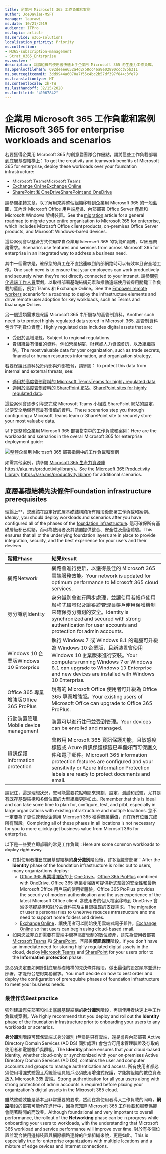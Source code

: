 ```yaml
---
title: 企業用 Microsoft 365 工作負載和案例
author: JoeDavies-MSFT
manager: laurawi
ms.date: 10/21/2019
audience: ITPro
ms.topic: article
ms.service: o365-solutions
localization_priority: Priority
ms.collection:
- M365-subscription-management
- Strat_O365_Enterprise
ms.custom: ''
description: 讓貴組織的使用者快速上手企業用 Microsoft 365 的生產力工作負載。
ms.openlocfilehash: 692deeee652a4d27b8cc46a8e02890cccb8bb311
ms.sourcegitcommit: 3dd9944a6070a7f35c4bc2b57df397f844c3fe79
ms.translationtype: HT
ms.contentlocale: zh-TW
ms.lasthandoff: 02/15/2020
ms.locfileid: "42067842"
---
```

# <a name="microsoft-365-for-enterprise-workloads-and-scenarios"></a><span data-ttu-id="af9a6-103">企業用 Microsoft 365 工作負載和案例</span><span class="sxs-lookup"><span data-stu-id="af9a6-103">Microsoft 365 for enterprise workloads and scenarios</span></span>

<span data-ttu-id="af9a6-104">若要獲得企業用 Microsoft 365 的創意暨團隊合作優點，請將這些工作負載部署到底層基礎結構上：</span><span class="sxs-lookup"><span data-stu-id="af9a6-104">To get the creativity and teamwork benefits of Microsoft 365 for enterprise, deploy these workloads over your foundation infrastructure:</span></span>

- [<span data-ttu-id="af9a6-105">Microsoft Teams</span><span class="sxs-lookup"><span data-stu-id="af9a6-105">Microsoft Teams</span></span>](teams-workload.md)
- [<span data-ttu-id="af9a6-106">Exchange Online</span><span class="sxs-lookup"><span data-stu-id="af9a6-106">Exchange Online</span></span>](exchangeonline-workload.md)
- [<span data-ttu-id="af9a6-107">SharePoint 和 OneDrive</span><span class="sxs-lookup"><span data-stu-id="af9a6-107">SharePoint and OneDrive</span></span>](sharepoint-online-onedrive-workload.md)

<span data-ttu-id="af9a6-108">請參閱[移轉](migration-microsoft-365-enterprise-workload.md)文章，以了解用來將整個組織移轉到企業用 Microsoft 365 的一般藍圖，其內含 Microsoft Office 用戶端產品、內部部署 Office Server 產品和 Microsoft Windows 架構裝置。</span><span class="sxs-lookup"><span data-stu-id="af9a6-108">See the [migration](migration-microsoft-365-enterprise-workload.md) article for a general roadmap to migrate your entire organization to Microsoft 365 for enterprise, which includes Microsoft Office client products, on-premises Office Server products, and Microsoft Windows-based devices.</span></span>

<span data-ttu-id="af9a6-109">這些案例會以整合方式使用來自企業用 Microsoft 365 的功能和服務，以因應商務需求。</span><span class="sxs-lookup"><span data-stu-id="af9a6-109">Scenarios use features and services from across Microsoft 365 for enterprise in an integrated way to address a business need.</span></span> 

<span data-ttu-id="af9a6-110">其中一個需求是，確保您的員工在不直接連線到內部網路時可以有效率且安全地工作。</span><span class="sxs-lookup"><span data-stu-id="af9a6-110">One such need is to ensure that your employees can work productively and securely when they're not directly connected to your intranet.</span></span> <span data-ttu-id="af9a6-111">請參閱[強化遠端工作人員](empower-people-to-work-remotely.md)案例，以取得部署基礎結構元素和推動遠端使用者採用關鍵工作負載的藍圖，例如 Teams 和 Exchange Online。</span><span class="sxs-lookup"><span data-stu-id="af9a6-111">See the [Empower remote workers](empower-people-to-work-remotely.md) scenario for a roadmap to deploy the infrastructure elements and drive remote user adoption for key workloads, such as Teams and Exchange Online.</span></span>

<span data-ttu-id="af9a6-112">另一個這類需求是保護 Microsoft 365 中所儲存的高管制資料。</span><span class="sxs-lookup"><span data-stu-id="af9a6-112">Another such need is to protect highly regulated data stored in Microsoft 365.</span></span> <span data-ttu-id="af9a6-113">高管制資料包含下列數位資產：</span><span class="sxs-lookup"><span data-stu-id="af9a6-113">Highly regulated data includes digital assets that are:</span></span>

- <span data-ttu-id="af9a6-114">受限於區域法規。</span><span class="sxs-lookup"><span data-stu-id="af9a6-114">Subject to regional regulations.</span></span>
- <span data-ttu-id="af9a6-115">貴組織最有價值的資料，例如營業秘密、財務或人力資源資訊，以及組織策略。</span><span class="sxs-lookup"><span data-stu-id="af9a6-115">The most valuable data for your organization, such as trade secrets, financial or human resources information, and organization strategy.</span></span>

<span data-ttu-id="af9a6-116">若要保護此資料免於內部與外部威脅，請參閱：</span><span class="sxs-lookup"><span data-stu-id="af9a6-116">To protect this data from internal and external threats, see:</span></span>

- [<span data-ttu-id="af9a6-117">適用於高度管制資料的 Microsoft Teams</span><span class="sxs-lookup"><span data-stu-id="af9a6-117">Teams for highly regulated data</span></span>](secure-teams-highly-regulated-data-scenario.md)
- <span data-ttu-id="af9a6-118">[適用於高度管制資料的 SharePoint 網站](teams-sharepoint-online-sites-highly-regulated-data.md)。</span><span class="sxs-lookup"><span data-stu-id="af9a6-118">[SharePoint sites for highly regulated data](teams-sharepoint-online-sites-highly-regulated-data.md).</span></span> 

<span data-ttu-id="af9a6-119">這些案例會逐步引導您完成 Microsoft Teams 小組或 SharePoint 網站的設定，以便安全地儲存您最有價值的資料。</span><span class="sxs-lookup"><span data-stu-id="af9a6-119">These scenarios step you through configuring a Microsoft Teams team or SharePoint site to securely store your most valuable data.</span></span>

<span data-ttu-id="af9a6-120">以下是整體企業用 Microsoft 365 部署指南中的工作負載和案例：</span><span class="sxs-lookup"><span data-stu-id="af9a6-120">Here are the workloads and scenarios in the overall Microsoft 365 for enterprise deployment guide:</span></span>

![整體企業用 Microsoft 365 部署指南中的工作負載和案例](../media/deploy-workloads/m365-deploy-content-arch-workloads.png)

<span data-ttu-id="af9a6-122">如需其他案例，請參閱 [Microsoft 365 生產力資源庫](https://aka.ms/productivitylibrary)https://aka.ms/productivitylibrary)。</span><span class="sxs-lookup"><span data-stu-id="af9a6-122">See the [Microsoft 365 Productivity Library](https://aka.ms/productivitylibrary) (https://aka.ms/productivitylibrary) for additional scenarios.</span></span> 

## <a name="foundation-infrastructure-prerequisites"></a><span data-ttu-id="af9a6-123">底層基礎結構先決條件</span><span class="sxs-lookup"><span data-stu-id="af9a6-123">Foundation infrastructure prerequisites</span></span>

<span data-ttu-id="af9a6-124">理論上\*\*，您應該在設定好[底層基礎結構](deploy-foundation-infrastructure.md)的所有階段後部署工作負載和案例。</span><span class="sxs-lookup"><span data-stu-id="af9a6-124">*Ideally*, you should deploy workloads and scenarios after you have configured all of the phases of the [foundation infrastructure](deploy-foundation-infrastructure.md).</span></span> <span data-ttu-id="af9a6-125">這可確保所有基礎層級都已就緒，而可為使用者及其裝置提供整合、安全性及最佳體驗。</span><span class="sxs-lookup"><span data-stu-id="af9a6-125">This ensures that all of the underlying foundation layers are in place to provide integration, security, and the best experience for your users and their devices.</span></span>

| <span data-ttu-id="af9a6-126">階段</span><span class="sxs-lookup"><span data-stu-id="af9a6-126">Phase</span></span> | <span data-ttu-id="af9a6-127">結果</span><span class="sxs-lookup"><span data-stu-id="af9a6-127">Result</span></span> |
|:-------|:-----|
| <span data-ttu-id="af9a6-128">網路</span><span class="sxs-lookup"><span data-stu-id="af9a6-128">Network</span></span> | <span data-ttu-id="af9a6-129">網路會進行更新，以獲得最佳的 Microsoft 365 雲端服務效能。</span><span class="sxs-lookup"><span data-stu-id="af9a6-129">Your network is updated for optimum performance to Microsoft 365 cloud services.</span></span> |
| <span data-ttu-id="af9a6-130">身分識別</span><span class="sxs-lookup"><span data-stu-id="af9a6-130">Identity</span></span> | <span data-ttu-id="af9a6-131">身分識別會進行同步處理，並讓使用者帳戶使用增強式驗證以及讓系統管理員帳戶使用保護機制來確保身分識別的安全。</span><span class="sxs-lookup"><span data-stu-id="af9a6-131">Identity is synchronized and secured with strong authentication for user accounts and protection for admin accounts.</span></span> |
| <span data-ttu-id="af9a6-132">Windows 10 企業版</span><span class="sxs-lookup"><span data-stu-id="af9a6-132">Windows 10 Enterprise</span></span> | <span data-ttu-id="af9a6-133">執行 Windows 7 或 Windows 8.1 的電腦可升級為 Windows 10 企業版，且新裝置會使用 Windows 10 企業版來進行安裝。</span><span class="sxs-lookup"><span data-stu-id="af9a6-133">Your computers running Windows 7 or Windows 8.1 can upgrade to Windows 10 Enterprise and new devices are installed with Windows 10 Enterprise.</span></span> |
| <span data-ttu-id="af9a6-134">Office 365 專業增強版</span><span class="sxs-lookup"><span data-stu-id="af9a6-134">Office 365 ProPlus</span></span> | <span data-ttu-id="af9a6-135">現有的 Microsoft Office 使用者可升級為 Office 365 專業增強版。</span><span class="sxs-lookup"><span data-stu-id="af9a6-135">Your existing users of Microsoft Office can upgrade to Office 365 ProPlus.</span></span> |
| <span data-ttu-id="af9a6-136">行動裝置管理</span><span class="sxs-lookup"><span data-stu-id="af9a6-136">Mobile device management</span></span> | <span data-ttu-id="af9a6-137">裝置可以進行註冊並受到管理。</span><span class="sxs-lookup"><span data-stu-id="af9a6-137">Your devices can be enrolled and managed.</span></span> |
| <span data-ttu-id="af9a6-138">資訊保護</span><span class="sxs-lookup"><span data-stu-id="af9a6-138">Information protection</span></span> | <span data-ttu-id="af9a6-139">會啟用 Microsoft 365 資訊保護功能，且敏感度標籤或 Azure 資訊保護標籤已準備好而可保護文件和電子郵件。</span><span class="sxs-lookup"><span data-stu-id="af9a6-139">Microsoft 365 information protection features are configured and your sensitivity or Azure Information Protection labels are ready to protect documents and email.</span></span> |

<span data-ttu-id="af9a6-140">請記住，這是理想狀況，您可能需要花點時間來規劃、設定、測試和試驗，尤其是有既存基礎結構和多個位置的大型組織更是如此。</span><span class="sxs-lookup"><span data-stu-id="af9a6-140">Remember that this is ideal and can take some time to plan for, configure, test, and pilot, especially in large organizations with existing infrastructure and multiple locations.</span></span> <span data-ttu-id="af9a6-141">您不一定要為了更快速地從企業用 Microsoft 365 獲得商業價值，而在所有位置完成所有階段。</span><span class="sxs-lookup"><span data-stu-id="af9a6-141">Completing all of these phases in all locations is not necessary for you to more quickly get business value from Microsoft 365 for enterprise.</span></span> 

<span data-ttu-id="af9a6-142">以下是一些要立即部署的常見工作負載：</span><span class="sxs-lookup"><span data-stu-id="af9a6-142">Here are some common workloads to deploy right away:</span></span> 

- <span data-ttu-id="af9a6-143">在對使用者推出底層基礎結構的**身分識別**階段後，許多組織會部署：</span><span class="sxs-lookup"><span data-stu-id="af9a6-143">After the **Identity** phase of the foundation infrastructure is rolled out to users, many organizations deploy:</span></span>
  - <span data-ttu-id="af9a6-144">[Office 365 專業增強版](office365proplus-infrastructure.md)加上 [OneDrive](https://docs.microsoft.com/onedrive/plan-onedrive-enterprise)。</span><span class="sxs-lookup"><span data-stu-id="af9a6-144">[Office 365 ProPlus](office365proplus-infrastructure.md) combined with [OneDrive](https://docs.microsoft.com/onedrive/plan-onedrive-enterprise).</span></span> <span data-ttu-id="af9a6-145">Office 365 專業增強版可提供新式驗證的安全性和最新 Microsoft Office 用戶端的使用者體驗。</span><span class="sxs-lookup"><span data-stu-id="af9a6-145">Office 365 ProPlus provides the security of modern authentication and the user experience of the latest Microsoft Office client.</span></span> <span data-ttu-id="af9a6-146">將使用者的個人檔案移轉到 OneDrive 會減少基礎結構和對於主資料夾及主目錄磁碟的支援需求。</span><span class="sxs-lookup"><span data-stu-id="af9a6-146">The migration of user's personal files to OneDrive reduces infrastructure and the need to support home folders and drives.</span></span>
  - <span data-ttu-id="af9a6-147">[Exchange Online](exchangeonline-workload.md)，讓使用者可以開始使用雲端式電子郵件。</span><span class="sxs-lookup"><span data-stu-id="af9a6-147">[Exchange Online](exchangeonline-workload.md) so that users can begin using cloud-based email.</span></span>
- <span data-ttu-id="af9a6-148">如果您並非立即需要在雲端中儲存高度管制的數位資產，請先為使用者部署 [Microsoft Teams](teams-workload.md) 和 [SharePoint](sharepoint-online-onedrive-workload.md)，再部署**資訊保護**階段。</span><span class="sxs-lookup"><span data-stu-id="af9a6-148">If you don't have an immediate need for storing highly regulated digital assets in the cloud, deploy [Microsoft Teams](teams-workload.md) and [SharePoint](sharepoint-online-onedrive-workload.md) for your users prior to the **Information protection** phase.</span></span>

<span data-ttu-id="af9a6-149">您必須決定要如何針對底層基礎結構的先決條件階段，做出最佳的設定順序並進行部署，才能符合您的業務需求。</span><span class="sxs-lookup"><span data-stu-id="af9a6-149">You must decide on how to best order and deploy the configuration of prerequisite phases of foundation infrastructure to meet your business needs.</span></span>

### <a name="best-practice"></a><span data-ttu-id="af9a6-150">最佳作法</span><span class="sxs-lookup"><span data-stu-id="af9a6-150">Best practice</span></span>

<span data-ttu-id="af9a6-151">強烈建議您先部署和推出底層基礎結構的**身分識別**階段，再讓使用者快速上手工作負載或案例。</span><span class="sxs-lookup"><span data-stu-id="af9a6-151">We highly recommend that you deploy and roll out the **Identity** phase of the foundation infrastructure prior to onboarding your users to any workloads or scenarios.</span></span>

<span data-ttu-id="af9a6-152">**身分識別**階段可確保雲端式身分識別 (無論是只有雲端，還是會與內部部署 Active Directory Domain Services (AD DS) 同步處理) 會包含可用來管理驗證及存取的使用者和電腦帳戶與群組。</span><span class="sxs-lookup"><span data-stu-id="af9a6-152">The **Identity** phase ensures that your cloud-based identity, whether cloud-only or synchronized with your on-premises Active Directory Domain Services (AD DS), contains the user and computer accounts and groups to manage authentication and access.</span></span> <span data-ttu-id="af9a6-153">所有使用者都必須使用增強式驗證且系統管理員帳戶必須使用增強式保護，才能將組織的數位資產放入 Microsoft 365 雲端。</span><span class="sxs-lookup"><span data-stu-id="af9a6-153">Strong authentication for all your users along with strong protection of admin accounts is required before placing your organization's digital assets in the Microsoft 365 cloud.</span></span>

<span data-ttu-id="af9a6-154">雖然整體效能是基本且非常重要的要求，然而在將使用者導入工作負載的同時，**網路**階段的部署可能仍在進行中，因為您知道 Microsoft 365 工作負載和服務係能會隨著時間的而改善。</span><span class="sxs-lookup"><span data-stu-id="af9a6-154">Although foundational and very important to overall performance, the rollout of the **Networking** phase can be in progress while onboarding your users to workloads, with the understanding that Microsoft 365 workload and service performance will improve over time.</span></span> <span data-ttu-id="af9a6-155">對於有多個位置並混合使用邊緣裝置與網際網路連線的企業組織來說，更是如此。</span><span class="sxs-lookup"><span data-stu-id="af9a6-155">This is especially true for enterprise organizations with multiple locations and a mixture of edge devices and Internet connections.</span></span>
